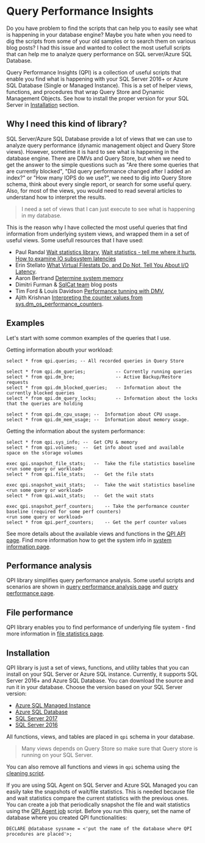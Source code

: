 # Query Performance Insights

Do you have problem to find the scripts that can help you to easily see what is happening in your database engine? Maybe you hate when you need to dig the scripts from some of your old samples or to search them on various blog posts? I had this issue and wanted to collect the most usefull scripts that can help me to analyze query performance on SQL server/Azure SQL Database.

Query Performance Insights (QPI) is a collection of useful scripts that enable you find what is happening with your SQL Server 2016+ or Azure SQL Database (Single or Managed Instance). This is a set of helper views, functions, and procedures that wrap Query Store and Dynamic Management Objects. See how to install the proper version for your SQL Server in [Installation](#installation) section.

## Why I need this kind of library?

SQL Server/Azure SQL Database provide a lot of views that we can use to analyze query performance (dynamic management object and Query Store views). However, sometime it is hard to see what is happening in the database engine. There are DMVs and Query Store, but when we need to get the answer to the simple questions such as "Are there some queries that are currently blocked", "Did query performance changed after I added an index?" or "How many IOPS do we use?", we need to dig into Query Store schema, think about every single report, or search for some useful query. Also, for most of the views, you would need to read several articles to understand how to interpret the results.

> I need a set of views that I can just execute to see what is happening in my database.

This is the reason why I have collected the most useful queries that find information from underlying system views, and wrapped them in a set of useful views. Some usefull resources that I have used:

 - Paul Randal [Wait statistics library](https://www.sqlskills.com/help/waits/), [Wait statistics - tell me where it hurts](https://www.sqlskills.com/blogs/paul/wait-statistics-or-please-tell-me-where-it-hurts/), [How to examine IO subsystem latencies](https://www.sqlskills.com/blogs/paul/how-to-examine-io-subsystem-latencies-from-within-sql-server/)
 - Erin Stellato [What Virtual Filestats Do, and Do Not, Tell You About I/O Latency](https://sqlperformance.com/2013/10/t-sql-queries/io-latency).
 - Aaron Bertrand [Determine system memory](https://www.mssqltips.com/sqlservertip/2393/determine-sql-server-memory-use-by-database-and-object/)
 - Dimitri Furman & [SqlCat team](https://blogs.msdn.microsoft.com/sqlcat/) blog posts
 - Tim Ford & Louis Davidson [Performance tunning with DMV](https://www.red-gate.com/library/performance-tuning-with-sql-server-dynamic-management-views), 
 - Ajith Krishnan [Interpreting the counter values from sys.dm_os_performance_counters](https://blogs.msdn.microsoft.com/psssql/2013/09/23/interpreting-the-counter-values-from-sys-dm_os_performance_counters/).

## Examples

Let's start with some common examples of the queries that I use.

Getting information abouth your workload:
```
select * from qpi.queries; -- All recorded queries in Query Store

select * from qpi.dm_queries;           -- Currently running queries
select * from qpi.dm_bre;               -- Active Backup/Restore requests
select * from qpi.dm_blocked_queries;   -- Information about the currently blocked queries
select * from qpi.dm_query_locks;       -- Information about the locks that the queries are holding

select * from qpi.dm_cpu_usage; --  Information about CPU usage.
select * from qpi.dm_mem_usage; --  Information about memory usage.
```

Getting the information about the system performance:
```
select * from qpi.sys_info; --  Get CPU & memory
select * from qpi.volumes;  --  Get info about used and available space on the storage volumes

exec qpi.snapshot_file_stats;   --  Take the file statistics baseline
<run some query or workload>
select * from qpi.file_stats;   --  Get the file stats

exec qpi.snapshot_wait_stats;   --  Take the wait statistics baseline
<run some query or workload>
select * from qpi.wait_stats;   --  Get the wait stats

exec qpi.snapshot_perf_counters;    -- Take the performance counter baseline (required for some perf counters)
<run some query or workload>
select * from qpi.perf_counters;    -- Get the perf counter values
```

See more details about the available views and functions in the [QPI API page](doc/Api.md). Find more information how to get the system info in [system information page](doc/SystemInfo.md).

## Performance analysis

QPI library simplifies query performance analysis. Some useful scripts and scenarios are shown in [query performance analysis page](doc/QueryPerformanceAnalisys.md) and [query performance page](doc/QueryStatistics.md).

## File performance

QPI library enables you to find performance of underlying file system - find more information in [file statistics page](doc/FileStatistics.md).

## Installation
QPI library is just a set of views, functions, and utility tables that you can install on your SQL Server or Azure SQL instance. Currently, it supports SQL Server 2016+ and Azure SQL Database.
You can download the source and run it in your database. Choose the version based on your SQL Server version:
- [Azure SQL Managed Instance](https://raw.githubusercontent.com/JocaPC/qpi/master/src/qpi.sql)
- [Azure SQL Database](https://raw.githubusercontent.com/JocaPC/qpi/master/build/azure-db/qpi.sql)
- [SQL Server 2017](https://raw.githubusercontent.com/JocaPC/qpi/master/build/sql2017/qpi.sql)
- [SQL Server 2016](https://raw.githubusercontent.com/JocaPC/qpi/master/build/sql2016/qpi.sql)
 
 All functions, views, and tables are placed in `qpi` schema in your database.

> Many views depends on Query Store so make sure that Query store is running on your SQL Server.
 
  You can also remove all functions and views in `qpi` schema using the [cleaning script](https://raw.githubusercontent.com/JocaPC/qpi/master/src/qpi.clean.sql).

 If you are using SQL Agent on SQL Server and Azure SQL Managed you can easily take the snapshots of wait/file statistics. This is needed because file and wait statistics compare the current statistics with the previous ones.
 You can create a job that periodically snapshot the file and wait statistics using the [QPI Agent job](https://raw.githubusercontent.com/JocaPC/qpi/master/src/qpi.collection.agent.sql) script. Before you run this query, set the name of database where you created QPI functionalities:

```
DECLARE @database sysname = <'put the name of the database where QPI procedures are placed'>;
```
